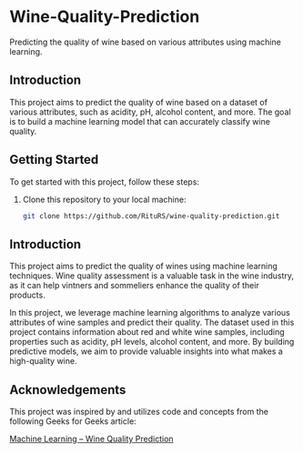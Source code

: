 # Wine-Quality-Prediction
Predicting the quality of wine based on various attributes using machine learning.

## Introduction

This project aims to predict the quality of wine based on a dataset of various attributes, such as acidity, pH, alcohol content, and more. The goal is to build a machine learning model that can accurately classify wine quality.

## Getting Started

To get started with this project, follow these steps:

1. Clone this repository to your local machine:

   ```bash
   git clone https://github.com/RituRS/wine-quality-prediction.git

## Introduction

This project aims to predict the quality of wines using machine learning techniques. Wine quality assessment is a valuable task in the wine industry, as it can help vintners and sommeliers enhance the quality of their products.

In this project, we leverage machine learning algorithms to analyze various attributes of wine samples and predict their quality. The dataset used in this project contains information about red and white wine samples, including properties such as acidity, pH levels, alcohol content, and more. By building predictive models, we aim to provide valuable insights into what makes a high-quality wine.

## Acknowledgements

This project was inspired by and utilizes code and concepts from the following Geeks for Geeks article:

[Machine Learning – Wine Quality Prediction](https://www.geeksforgeeks.org/wine-quality-prediction-machine-learning/)
